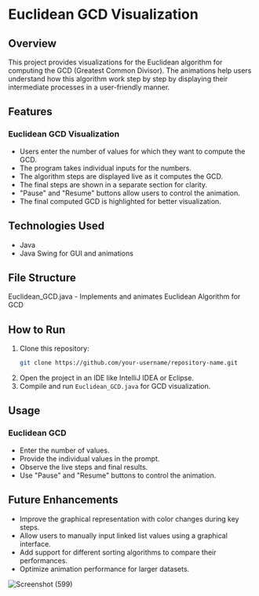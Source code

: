 # Euclidean GCD Visualization

## Overview
This project provides visualizations for the Euclidean algorithm for computing the GCD (Greatest Common Divisor). The animations help users understand how this algorithm work step by step by displaying their intermediate processes in a user-friendly manner.

## Features
### Euclidean GCD Visualization
- Users enter the number of values for which they want to compute the GCD.
- The program takes individual inputs for the numbers.
- The algorithm steps are displayed live as it computes the GCD.
- The final steps are shown in a separate section for clarity.
- "Pause" and "Resume" buttons allow users to control the animation.
- The final computed GCD is highlighted for better visualization.

## Technologies Used
- Java
- Java Swing for GUI and animations

## File Structure

Euclidean_GCD.java - Implements and animates Euclidean Algorithm for GCD

## How to Run
1. Clone this repository:
   ```bash
   git clone https://github.com/your-username/repository-name.git
   ```
2. Open the project in an IDE like IntelliJ IDEA or Eclipse.
3. Compile and run `Euclidean_GCD.java` for GCD visualization.

## Usage

### Euclidean GCD
- Enter the number of values.
- Provide the individual values in the prompt.
- Observe the live steps and final results.
- Use "Pause" and "Resume" buttons to control the animation.

## Future Enhancements
- Improve the graphical representation with color changes during key steps.
- Allow users to manually input linked list values using a graphical interface.
- Add support for different sorting algorithms to compare their performances.
- Optimize animation performance for larger datasets.


![Screenshot (599)](https://github.com/user-attachments/assets/a71ca76a-fa9e-41c9-8ed9-e86d586600ac)


